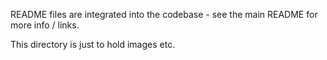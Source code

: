 README files are integrated into the codebase - see the main README for more info / links.

This directory is just to hold images etc. 